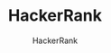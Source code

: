 ---
title: "HackerRank"
description: "Practice coding, prepare for interviews, and get hired. Used by companies for technical assessments."
topic: "Practice & Challenges"
category: practice
author: "HackerRank"
url: "https://hackerrank.com/"
tags: ["coding-challenges", "interview-prep", "certifications", "hiring"]
difficulty: beginner
format: platform
estimatedTime: "Variable"
license: "Proprietary"
isFree: true
isOpenSource: false
publishedAt: 2025-10-16
featured: false
---
